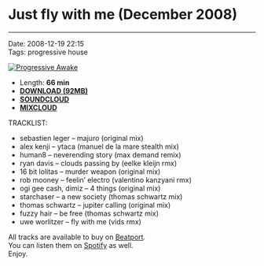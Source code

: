 # Just fly with me (December 2008) 

----

Date: 2008-12-19 22:15  
Tags: progressive house  

[![Progressive Awake](https://drive.google.com/uc?export=download&id=0B1aIvu0NI6o4VGdUYmI4THQ0S3c)](https://www.mixcloud.com/progressiveawake/just-fly-with-me-december-2008/)


* Length: **66 min**
* [**DOWNLOAD (92MB)**](https://1drv.ms/u/s!AmzuuXrjf51v2LIoA_hBim6B03zAXw?e=vd3pBm)
* [**SOUNDCLOUD**](https://soundcloud.com/progressive-awake/just-fly-with-me-december-2008)
* [**MIXCLOUD**](https://www.mixcloud.com/progressiveawake/just-fly-with-me-december-2008/)

TRACKLIST:  

- sebastien leger – majuro (original mix)  
- alex kenji – ytaca (manuel de la mare stealth mix)  
- human8 – neverending story (max demand remix)
- ryan davis – clouds passing by (eelke kleijn rmx)
- 16 bit lolitas – murder weapon (original mix)
- rob mooney – feelin’ electro (valentino kanzyani rmx)
- ogi gee cash, dimiz – 4 things (original mix)
- starchaser – a new society (thomas schwartz mix)
- thomas schwartz – jupiter calling (original mix)
- fuzzy hair – be free (thomas schwartz mix)
- uwe worlitzer – fly with me (vids rmx)

All tracks are available to buy on <a href="http://beatport.com" target="_blank">Beatport</a>.  
You can listen them on <a href="https://open.spotify.com/playlist/2t2d8XXigBzIN9VVOZUTm6?si=cZPU3beYQZqZHL-nrxaA4g">Spotify</a> as well.  
Enjoy.
